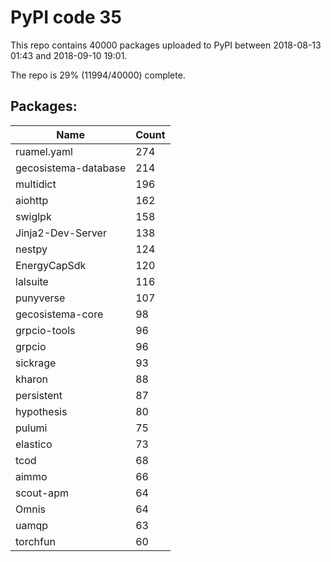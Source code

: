 # PyPI code 35

This repo contains 40000 packages uploaded to PyPI between 
2018-08-13 01:43 and 2018-09-10 19:01.

The repo is 29% (11994/40000) complete.

## Packages:

| Name  | Count |
| ----- | ----- |
| ruamel.yaml | 274 |
| gecosistema-database | 214 |
| multidict | 196 |
| aiohttp | 162 |
| swiglpk | 158 |
| Jinja2-Dev-Server | 138 |
| nestpy | 124 |
| EnergyCapSdk | 120 |
| lalsuite | 116 |
| punyverse | 107 |
| gecosistema-core | 98 |
| grpcio-tools | 96 |
| grpcio | 96 |
| sickrage | 93 |
| kharon | 88 |
| persistent | 87 |
| hypothesis | 80 |
| pulumi | 75 |
| elastico | 73 |
| tcod | 68 |
| aimmo | 66 |
| scout-apm | 64 |
| Omnis | 64 |
| uamqp | 63 |
| torchfun | 60 |



